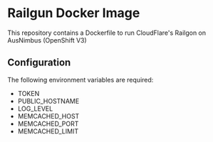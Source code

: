 # Railgun Docker Image

This repository contains a Dockerfile to run CloudFlare's Railgon on AusNimbus (OpenShift V3)

## Configuration

The following environment variables are required:

- TOKEN
- PUBLIC_HOSTNAME
- LOG_LEVEL
- MEMCACHED_HOST
- MEMCACHED_PORT
- MEMCACHED_LIMIT
